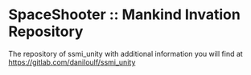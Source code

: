 # SpaceShooter :: Mankind Invation Repository

The repository of ssmi_unity with additional information you will find at https://gitlab.com/daniloulf/ssmi_unity
